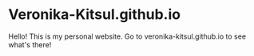 # Veronika-Kitsul.github.io

Hello! This is my personal website. Go to veronika-kitsul.github.io to see what's there! 
